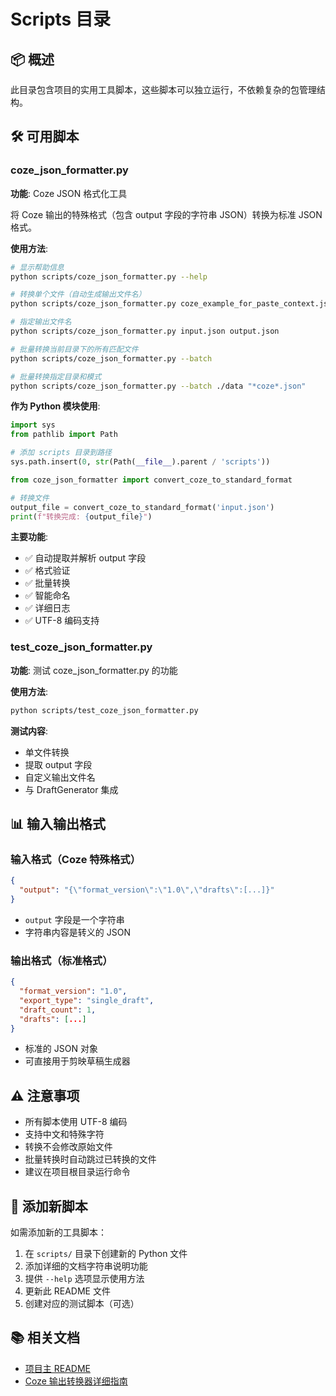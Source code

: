 # Scripts 目录

## 📦 概述

此目录包含项目的实用工具脚本，这些脚本可以独立运行，不依赖复杂的包管理结构。

## 🛠️ 可用脚本

### coze_json_formatter.py

**功能**: Coze JSON 格式化工具

将 Coze 输出的特殊格式（包含 output 字段的字符串 JSON）转换为标准 JSON 格式。

**使用方法**:

```bash
# 显示帮助信息
python scripts/coze_json_formatter.py --help

# 转换单个文件（自动生成输出文件名）
python scripts/coze_json_formatter.py coze_example_for_paste_context.json

# 指定输出文件名
python scripts/coze_json_formatter.py input.json output.json

# 批量转换当前目录下的所有匹配文件
python scripts/coze_json_formatter.py --batch

# 批量转换指定目录和模式
python scripts/coze_json_formatter.py --batch ./data "*coze*.json"
```

**作为 Python 模块使用**:

```python
import sys
from pathlib import Path

# 添加 scripts 目录到路径
sys.path.insert(0, str(Path(__file__).parent / 'scripts'))

from coze_json_formatter import convert_coze_to_standard_format

# 转换文件
output_file = convert_coze_to_standard_format('input.json')
print(f"转换完成: {output_file}")
```

**主要功能**:
- ✅ 自动提取并解析 output 字段
- ✅ 格式验证
- ✅ 批量转换
- ✅ 智能命名
- ✅ 详细日志
- ✅ UTF-8 编码支持

### test_coze_json_formatter.py

**功能**: 测试 coze_json_formatter.py 的功能

**使用方法**:

```bash
python scripts/test_coze_json_formatter.py
```

**测试内容**:
- 单文件转换
- 提取 output 字段
- 自定义输出文件名
- 与 DraftGenerator 集成

## 📊 输入输出格式

### 输入格式（Coze 特殊格式）

```json
{
  "output": "{\"format_version\":\"1.0\",\"drafts\":[...]}"
}
```

- `output` 字段是一个字符串
- 字符串内容是转义的 JSON

### 输出格式（标准格式）

```json
{
  "format_version": "1.0",
  "export_type": "single_draft",
  "draft_count": 1,
  "drafts": [...]
}
```

- 标准的 JSON 对象
- 可直接用于剪映草稿生成器

## ⚠️ 注意事项

- 所有脚本使用 UTF-8 编码
- 支持中文和特殊字符
- 转换不会修改原始文件
- 批量转换时自动跳过已转换的文件
- 建议在项目根目录运行命令

## 🔧 添加新脚本

如需添加新的工具脚本：

1. 在 `scripts/` 目录下创建新的 Python 文件
2. 添加详细的文档字符串说明功能
3. 提供 `--help` 选项显示使用方法
4. 更新此 README 文件
5. 创建对应的测试脚本（可选）

## 📚 相关文档

- [项目主 README](../README.md)
- [Coze 输出转换器详细指南](../docs/draft_generator/COZE_OUTPUT_CONVERTER_GUIDE.md)
